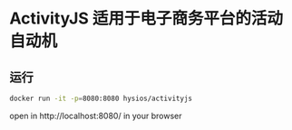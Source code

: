 # ActivityJS 适用于电子商务平台的活动自动机



## 运行
```sh
docker run -it -p=8080:8080 hysios/activityjs
```

open in http://localhost:8080/ in your browser

